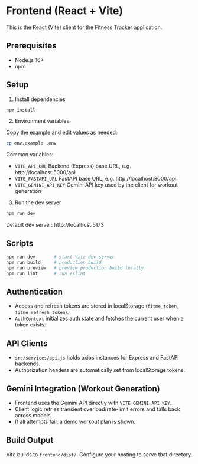 # Frontend (React + Vite)

This is the React (Vite) client for the Fitness Tracker application.

## Prerequisites

- Node.js 16+
- npm

## Setup

1) Install dependencies
```bash
npm install
```

2) Environment variables

Copy the example and edit values as needed:
```bash
cp env.example .env
```

Common variables:
- `VITE_API_URL`          Backend (Express) base URL, e.g. http://localhost:5000/api
- `VITE_FASTAPI_URL`      FastAPI base URL, e.g. http://localhost:8000/api
- `VITE_GEMINI_API_KEY`   Gemini API key used by the client for workout generation

3) Run the dev server
```bash
npm run dev
```
Default dev server: http://localhost:5173

## Scripts

```bash
npm run dev       # start Vite dev server
npm run build     # production build
npm run preview   # preview production build locally
npm run lint      # run eslint
```

## Authentication

- Access and refresh tokens are stored in localStorage (`fitme_token`, `fitme_refresh_token`).
- `AuthContext` initializes auth state and fetches the current user when a token exists.

## API Clients

- `src/services/api.js` holds axios instances for Express and FastAPI backends.
- Authorization headers are automatically set from localStorage tokens.

## Gemini Integration (Workout Generation)

- Frontend uses the Gemini API directly with `VITE_GEMINI_API_KEY`.
- Client logic retries transient overload/rate-limit errors and falls back across models.
- If all attempts fail, a demo workout plan is shown.

## Build Output

Vite builds to `frontend/dist/`. Configure your hosting to serve that directory.
